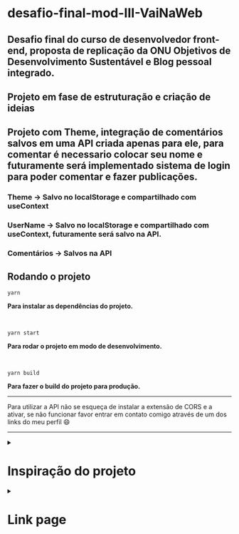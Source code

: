 # desafio-final-mod-III-VaiNaWeb

## Desafio final do curso de desenvolvedor front-end, proposta de replicação da ONU Objetivos de Desenvolvimento Sustentável e Blog pessoal integrado.

## Projeto em fase de estruturação e criação de ideias

## Projeto com Theme, integração de comentários salvos em uma API criada apenas para ele, para comentar é necessario colocar seu nome e futuramente será implementado sistema de login para poder comentar e fazer publicações.

### Theme -> Salvo no localStorage e compartilhado com useContext

### UserName -> Salvo no localStorage e compartilhado com useContext, futuramente será salvo na API.

### Comentários -> Salvos na API

## Rodando o projeto
```
yarn
```
**Para instalar as dependências do projeto.**

<br>


```
yarn start
```
**Para rodar o projeto em modo de desenvolvimento.**

<br>

```
yarn build
```
**Para fazer o build do projeto para produção.**

---
Para utilizar a API não se esqueça de instalar a extensão de CORS e a ativar, se não funcionar favor entrar em contato comigo através de um dos links do meu perfil 😄  

---

<details>

  <summary>
    
   # Inspiração do projeto
  
  </summary>
  
  ### https://brasil.un.org/pt-br/sdgs
  
</details>

<details>

  <summary>
    
   # Link page
  
  </summary>
  
  ### https://sustainability-un-optimization-patbt.ondigitalocean.app/
  
<summary>
    
  ## Projeto para desktop finalizado!
  
</summary>
  
  
  ![image](https://user-images.githubusercontent.com/92615688/181627139-0011af51-cc01-4b6a-b3d0-f5fd610955cc.png)
![image](https://user-images.githubusercontent.com/92615688/181627190-796aaefd-217a-4ddf-9701-5b5e9154b8a5.png)
  
   

  
  </details>
